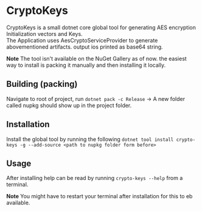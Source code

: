 # CryptoKeys

CryptoKeys is a small dotnet core global tool for generating AES encryption Initialization vectors and Keys.  
The Application uses AesCryptoServiceProvider to generate abovementioned artifacts. output ios printed as base64 string.

**Note** The tool isn't available on the NuGet Gallery as of now. the easiest way to install is packing it manually and then installing it locally.

## Building (packing)

Navigate to root of project, run ```dotnet pack -c Release```  -> A new folder called nupkg should show up in the project folder.

## Installation

Install the global tool by running the following ```dotnet tool install crypto-keys -g --add-source <path to nupkg folder form before>```

## Usage

After installing help can be read by running ```crypto-keys --help``` from a terminal.

**Note** You might have to restart your terminal after installation for this to eb available.